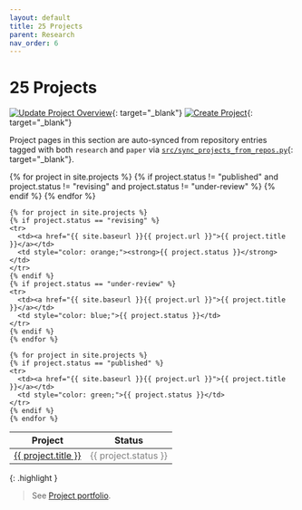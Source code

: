 ```yaml
---
layout: default
title: 25 Projects
parent: Research
nav_order: 6
---
```


# 25 Projects

[![Update Project Overview](https://github.com/digital-work-lab/handbook/actions/workflows/sync-projects.yml/badge.svg)](https://github.com/digital-work-lab/handbook/actions/workflows/sync-projects.yml){: target="_blank"} [![Create Project](https://img.shields.io/badge/Create-New%20Project-blue)]([https://github.com/organizations/digital-work-lab/repositories/new](https://github.com/digital-work-lab/handbook/tree/main/_projects)){: target="_blank"}

Project pages in this section are auto-synced from repository entries tagged
with both `research` and `paper` via [`src/sync_projects_from_repos.py`](https://github.com/digital-work-lab/handbook/blob/main/src/sync_projects_from_repos.py){: target="_blank"}.

<table>
  <thead>
    <tr>
      <th>Project</th>
      <th>Status</th>
    </tr>
  </thead>
  <tbody>
    {% for project in site.projects %}
    {% if project.status != "published" and project.status != "revising" and project.status != "under-review" %}
    <tr>
      <td><a href="{{ site.baseurl }}{{ project.url }}">{{ project.title }}</a></td>
      <td style="color: gray;">{{ project.status }}</td>
    </tr>
    {% endif %}
    {% endfor %}

    {% for project in site.projects %}
    {% if project.status == "revising" %}
    <tr>
      <td><a href="{{ site.baseurl }}{{ project.url }}">{{ project.title }}</a></td>
      <td style="color: orange;"><strong>{{ project.status }}</strong></td>
    </tr>
    {% endif %}
    {% if project.status == "under-review" %}
    <tr>
      <td><a href="{{ site.baseurl }}{{ project.url }}">{{ project.title }}</a></td>
      <td style="color: blue;">{{ project.status }}</td>
    </tr>
    {% endif %}
    {% endfor %}

    {% for project in site.projects %}
    {% if project.status == "published" %}
    <tr>
      <td><a href="{{ site.baseurl }}{{ project.url }}">{{ project.title }}</a></td>
      <td style="color: green;">{{ project.status }}</td>
    </tr>
    {% endif %}
    {% endfor %}
  </tbody>
</table>

{: .highlight }
> See [Project portfolio](25-projects-gantt).
